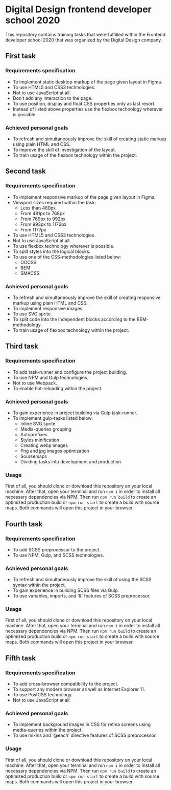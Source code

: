 # Digital Design frontend developer school 2020
This repository contains training tasks that were fulfilled within the Frontend developer school 2020 that was organized by the Digital Design company.

## First task

### Requirements specification
- To implement static desktop markup of the page given layout in Figma.
- To use HTML5 and CSS3 technologies.
- Not to use JavaScript at all.
- Don't add any interaction to the page.
- To use position, display and float CSS properties only as last resort.
- Instead of listed above properties use the flexbox technology wherever is possible.

### Achieved personal goals
- To refresh and simultaneously improve the skill of creating static markup using plain HTML and CSS.
- To improve the skill of investigation of the layout.
- To train usage of the flexbox technology within the project.

## Second task

### Requirements specification
- To implement responsive markup of the page given layout in Figma.
- Viewport sizes required within the task:
	* Less than 480px
	* From 481px to 768px
	* From 769px to 992px
	* From 993px to 1176px
	* From 1177px
- To use HTML5 and CSS3 technologies.
- Not to use JavaScript at all.
- To use flexbox technology wherever is possible.
- To split styles into the logical blocks.
- To use one of the CSS-methodologies listed below:
	* OOCSS
	* BEM
	* SMACSS

### Achieved personal goals
- To refresh and simultaneously improve the skill of creating responsive markup using plain HTML and CSS.
- To implement responsive images.
- To use SVG sprite.
- To split code into the independent blocks according to the BEM-methodology.
- To train usage of flexbox technology within the project.

## Third task

### Requirements specification
- To add task-runner and configure the project building.
- To use NPM and Gulp technologies.
- Not to use Webpack.
- To enable hot-reloading within the project.

### Achieved personal goals
- To gain experience in project building via Gulp task-runner.
- To implement gulp-tasks listed below:
	* Inline SVG sprite
	* Media-queries grouping
	* Autoprefixes
	* Styles minification
	* Creating webp images
	* Png and jpg images optimization
	* Soursemaps
	* Dividing tasks into development and production

### Usage
First of all, you should clone or download this repository on your local machine. After that, open your terminal
and run `npm i` in order to install all necessary dependencies via NPM. Then run `npm run build` to create
an optimized production build or `npm run start` to create a build with source maps. Both commands
will open this project in your browser.

## Fourth task

### Requirements specification
- To add SCSS preprocessor to the project.
- To use NPM, Gulp, and SCSS technologies.

### Achieved personal goals
- To refresh and simultaneously improve the skill of using the SCSS syntax within the project.
- To gain experience in building SCSS files via Gulp.
- To use variables, imports, and '&' features of SCSS preprocessor.

### Usage
First of all, you should clone or download this repository on your local machine. After that, open your terminal
and run `npm i` in order to install all necessary dependencies via NPM. Then run `npm run build` to create
an optimized production build or `npm run start` to create a build with source maps. Both commands
will open this project in your browser.

## Fifth task

### Requirements specification
- To add cross-browser compatibility to the project.
- To support any modern browser as well as Internet Explorer 11.
- To use PostCSS technology.
- Not to use JavaScript at all.

### Achieved personal goals
- To implement background images in CSS for retina screens using media-queries within the project.
- To use mixins and '@each' directive features of SCSS preprocessor.

### Usage
First of all, you should clone or download this repository on your local machine. After that, open your terminal
and run `npm i` in order to install all necessary dependencies via NPM. Then run `npm run build` to create
an optimized production build or `npm run start` to create a build with source maps. Both commands
will open this project in your browser.
